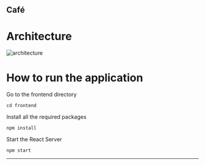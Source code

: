 

<h2>Café</h2>

# Architecture

![architecture](https://user-images.githubusercontent.com/50094420/115155971-07d55900-a037-11eb-9b9b-04ed6298638f.png)


# How to run the application

Go to the frontend directory

    cd frontend

Install all the required packages

    npm install

Start the React Server

    npm start

---
